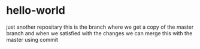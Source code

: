 # hello-world
just another repositary
this is  the branch where we get a copy of the master branch  and when we satisfied with the 
changes we can merge this with the master using commit

